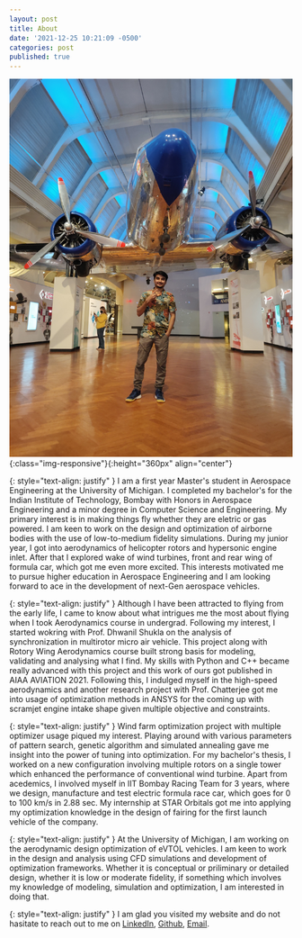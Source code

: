 ```yaml
---
layout: post
title: About
date: '2021-12-25 10:21:09 -0500'
categories: post
published: true
---
```

![front](./assets/front.jpg){:class="img-responsive"}{:height="360px" align="center"}

{: style="text-align: justify" }
I am a first year Master's student in Aerospace Engineering at the University of Michigan. I completed my bachelor's for the Indian Institute of Technology, Bombay with Honors in Aerospace Engineering and a minor degree in Computer Science and Engineering. My primary interest is in making things fly whether they are eletric or gas powered. I am keen to work on the design and optimization of airborne bodies with the use of low-to-medium fidelity simulations. During my junior year, I got into aerodynamics of helicopter rotors and hypersonic engine inlet. After that I explored wake of wind turbines, front and rear wing of formula car, which got me even more excited. This interests motivated me to pursue higher education in Aerospace Engineering and I am looking forward to ace in the development of next-Gen aerospace vehicles.

{: style="text-align: justify" }
Although I have been attracted to flying from the early life, I came to know about what intrigues me the most about flying when I took Aerodynamics course in undergrad. Following my interest, I started wokring with Prof. Dhwanil Shukla on the analysis of synchronization in multirotor micro air vehicle. This project along with Rotory Wing Aerodynamics course built strong basis for modeling, validating and analysing what I find. My skills with Python and C++ became really advanced with this project and this work of ours got published in AIAA AVIATION 2021. Following this, I indulged myself in the high-speed aerodynamics and another research project with Prof. Chatterjee got me into usage of optimization methods in ANSYS for the coming up with scramjet engine intake shape given multiple objective and constraints. 

{: style="text-align: justify" }
Wind farm optimization project with multiple optimizer usage piqued my interest. Playing around with various parameters of pattern search, genetic algorithm and simulated annealing gave me insight into the power of tuning into optimization. For my bachelor's thesis, I worked on a new configuration involving multiple rotors on a single tower which enhanced the performance of conventional wind turbine. Apart from acedemics, I involved myself in IIT Bombay Racing Team for 3 years, where we design, manufacture and test electric formula race car, which goes for 0 to 100 km/s in 2.88 sec. My internship at STAR Orbitals got me into applying my optimization knowledge in the design of fairing for the first launch vehicle of the company. 

{: style="text-align: justify" }
At the University of Michigan, I am working on the aerodynamic design optimization of eVTOL vehicles. I am keen to work in the design and analysis using CFD simulations and development of optimization frameworks. Whether it is conceptual or priliminary or detailed design, whether it is low or moderate fidelity, if something which involves my knowledge of modeling, simulation and optimization, I am interested in doing that. 

{: style="text-align: justify" }
I am glad you visited my website and do not hasitate to reach out to me on [LinkedIn](https://www.linkedin.com/in/malhar-prajapati/), [Github](https://github.com/malhardp), [Email](malhardp@umich.edu).

[jekyll-docs]: https://jekyllrb.com/docs/home
[jekyll-gh]:   https://github.com/jekyll/jekyll
[jekyll-talk]: https://talk.jekyllrb.com/
